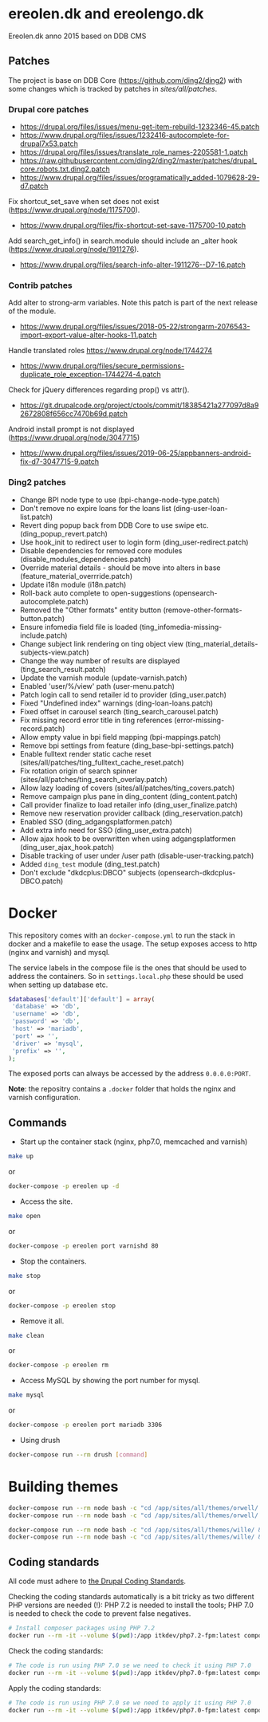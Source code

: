 ereolen.dk and ereolengo.dk
===========================

Ereolen.dk anno 2015 based on DDB CMS

## Patches

The project is base on DDB Core (https://github.com/ding2/ding2) with some changes
which is tracked by patches in _sites/all/patches_.

### Drupal core patches

* https://drupal.org/files/issues/menu-get-item-rebuild-1232346-45.patch
* https://www.drupal.org/files/issues/1232416-autocomplete-for-drupal7x53.patch
* https://drupal.org/files/issues/translate_role_names-2205581-1.patch
* https://raw.githubusercontent.com/ding2/ding2/master/patches/drupal_core.robots.txt.ding2.patch
* https://www.drupal.org/files/issues/programatically_added-1079628-29-d7.patch

Fix shortcut_set_save when set does not exist (https://www.drupal.org/node/1175700).
* https://www.drupal.org/files/fix-shortcut-set-save-1175700-10.patch

Add search_get_info() in search.module should include an _alter hook (https://www.drupal.org/node/1911276).
* https://www.drupal.org/files/search-info-alter-1911276--D7-16.patch

### Contrib patches

Add alter to strong-arm variables. Note this patch is part of the next release of the module.
* https://www.drupal.org/files/issues/2018-05-22/strongarm-2076543-import-export-value-alter-hooks-11.patch

Handle translated roles https://www.drupal.org/node/1744274
* https://www.drupal.org/files/secure_permissions-duplicate_role_exception-1744274-4.patch

Check for jQuery differences regarding prop() vs attr().
* https://git.drupalcode.org/project/ctools/commit/18385421a277097d8a92672808f656cc7470b69d.patch

Android install prompt is not displayed (https://www.drupal.org/node/3047715)
* https://www.drupal.org/files/issues/2019-06-25/appbanners-android-fix-d7-3047715-9.patch

### Ding2 patches

* Change BPI node type to use (bpi-change-node-type.patch)
* Don't remove no expire loans for the loans list (ding-user-loan-list.patch)
* Revert ding popup back from DDB Core to use swipe etc. (ding_popup_revert.patch)
* Use hook_init to redirect user to login form (ding_user-redirect.patch)
* Disable dependencies for removed core modules (disable_modules_dependencies.patch)
* Override material details - should be move into alters in base (feature_material_overrride.patch)
* Update i18n module (i18n.patch)
* Roll-back auto complete to open-suggestions (opensearch-autocomplete.patch)
* Removed the "Other formats" entity button (remove-other-formats-button.patch)
* Ensure infomedia field file is loaded (ting_infomedia-missing-include.patch)
* Change subject link rendering on ting object view (ting_material_details-subjects-view.patch)
* Change the way number of results are displayed (ting_search_result.patch)
* Update the varnish module (update-varnish.patch)
* Enabled 'user/%/view' path (user-menu.patch)
* Patch login call to send retailer id to provider (ding_user.patch)
* Fixed "Undefined index" warnings (ding-loan-loans.patch)
* Fixed offset in carousel search (ting_search_carousel.patch)
* Fix missing record error title in ting references (error-missing-record.patch)
* Allow empty value in bpi field mapping (bpi-mappings.patch)
* Remove bpi settings from feature (ding_base-bpi-settings.patch)
* Enable fulltext render static cache reset (sites/all/patches/ting_fulltext_cache_reset.patch)
* Fix rotation origin of search spinner (sites/all/patches/ting_search_overlay.patch)
* Allow lazy loading of covers (sites/all/patches/ting_covers.patch)
* Remove campaign plus pane in ding_content (ding_content.patch)
* Call provider finalize to load retailer info (ding_user_finalize.patch)
* Remove new reservation provider callback (ding_reservation.patch)
* Enabled SSO (ding_adgangsplatformen.patch)
* Add extra info need for SSO (ding_user_extra.patch)
* Allow ajax hook to be overwritten when using adgangsplatformen (ding_user_ajax_hook.patch)
* Disable tracking of user under /user path (disable-user-tracking.patch)
* Added `ding_test` module (ding_test.patch)
* Don't exclude "dkdcplus:DBCO" subjects (opensearch-dkdcplus-DBCO.patch)

# Docker
This repository comes with an `docker-compose.yml` to run the stack in 
docker and a makefile to ease the usage. The setup exposes access to
http (nginx and varnish) and mysql.

The service labels in the compose file is the ones that should be used
to address the containers. So in `settings.local.php` these should be
used when setting up database etc.

```php
$databases['default']['default'] = array(
 'database' => 'db',
 'username' => 'db',
 'password' => 'db',
 'host' => 'mariadb',
 'port' => '',
 'driver' => 'mysql',
 'prefix' => '',
);
```

The exposed ports can always be accessed by the address `0.0.0.0:PORT`.

__Note__: the repositry contains a `.docker` folder that holds the nginx and varnish configuration. 

## Commands 

* Start up the container stack (nginx, php7.0, memcached and varnish)

```sh
make up
```
or
```sh
docker-compose -p ereolen up -d
```

* Access the site.

```sh
make open
```
or
```sh
docker-compose -p ereolen port varnishd 80
```

* Stop the containers.

```sh
make stop
```
or
```sh
docker-compose -p ereolen stop
```

* Remove it all.

```sh
make clean
```
or
```sh
docker-compose -p ereolen rm
```

* Access MySQL by showing the port number for mysql.

```sh
make mysql
```
or
```sh
docker-compose -p ereolen port mariadb 3306
```

* Using drush

```sh
docker-compose run --rm drush [command]
```


# Building themes

```sh
docker-compose run --rm node bash -c "cd /app/sites/all/themes/orwell/ && npm install"
docker-compose run --rm node bash -c "cd /app/sites/all/themes/orwell/ && node_modules/.bin/gulp sass"
```

```sh
docker-compose run --rm node bash -c "cd /app/sites/all/themes/wille/ && npm install"
docker-compose run --rm node bash -c "cd /app/sites/all/themes/wille/ && node_modules/.bin/gulp sass"
```

## Coding standards

All code must adhere to [the Drupal Coding
Standards](https://www.drupal.org/docs/develop/standards).

Checking the coding standards automatically is a bit tricky as two different PHP
versions are needed (!): PHP 7.2 is needed to install the tools; PHP 7.0 is
needed to check the code to prevent false negatives.

```sh
# Install composer packages using PHP 7.2
docker run --rm -it --volume $(pwd):/app itkdev/php7.2-fpm:latest composer install
```

Check the coding standards:

```sh
# The code is run using PHP 7.0 se we need to check it using PHP 7.0
docker run --rm -it --volume $(pwd):/app itkdev/php7.0-fpm:latest composer coding-standards-check
```

Apply the coding standards:

```sh
# The code is run using PHP 7.0 se we need to apply it using PHP 7.0
docker run --rm -it --volume $(pwd):/app itkdev/php7.0-fpm:latest composer coding-standards-apply
```
